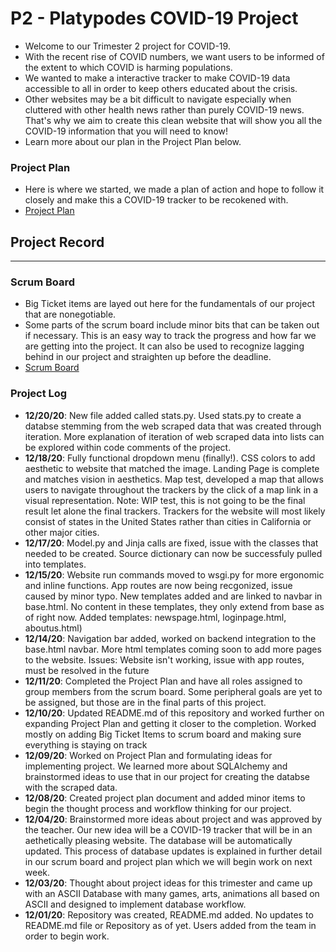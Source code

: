 # P2 - Platypodes COVID-19 Project 
* Welcome to our Trimester 2 project for COVID-19. 
* With the recent rise of COVID numbers, we want users to be informed of the extent to which COVID is harming populations.
* We wanted to make a interactive tracker to make COVID-19 data accessible to all in order to keep others educated about the crisis. 
* Other websites may be a bit difficult to navigate especially when cluttered with other health news rather than purely COVID-19 news. That's why we aim to create this clean website that will show you all the COVID-19 information that you will need to know!
* Learn more about our plan in the Project Plan below.

### Project Plan
* Here is where we started, we made a plan of action and hope to follow it closely and make this a COVID-19 tracker to be recokened with.
* [Project Plan](https://docs.google.com/document/d/1MceTKLU3TJTQg3PkqIcMLYa7U4R2ov4QtojF4i7mKLc/edit)

## Project Record
__________________

### Scrum Board
* Big Ticket items are layed out here for the fundamentals of our project that are nonegotiable.
* Some parts of the scrum board include minor bits that can be taken out if necessary. This is an easy way to track the progress and how far we are getting into the project. It can also be used to recognize lagging behind in our project and straighten up before the deadline.
* [Scrum Board](https://padlet.com/akazi3211/wlmfpjwnbuuf6qsm)

### Project Log
* **12/20/20**: New file added called stats.py. Used stats.py to create a databse stemming from the web scraped data that was created through iteration. More explanation of iteration of web scraped data into lists can be explored within code comments of the project. 
* **12/18/20**: Fully functional dropdown menu (finally!). CSS colors to add aesthetic to website that matched the image. Landing Page is complete and matches vision in aesthetics. Map test, developed a map that allows users to navigate throughout the trackers by the click of a map link in a visual representation.
Note: WIP test, this is not going to be the final result let alone the final trackers. Trackers for the website will most likely consist of states in the United States rather than cities in California or other major cities.
* **12/17/20**: Model.py and Jinja calls are fixed, issue with the classes that needed to be created. Source dictionary can now be successfuly pulled into templates. 
* **12/15/20**: Website run commands moved to wsgi.py for more ergonomic and inline functions. App routes are now being recgonized, issue caused by minor typo. New templates added and are linked to navbar in base.html. No content in these templates, they only extend from base as of right now. Added templates: newspage.html, loginpage.html, aboutus.html)
* **12/14/20**: Navigation bar added, worked on backend integration to the base.html navbar. More html templates coming soon to add more pages to the website. Issues: Website isn't working, issue with app routes, must be resolved in the future
* **12/11/20**: Completed the Project Plan and have all roles assigned to group members from the scrum board. Some peripheral goals are yet to be assigned, but those are in the final parts of this project. 
* **12/10/20**: Updated README.md of this repository and worked further on expanding Project Plan and getting it closer to the completion. Worked mostly on adding Big Ticket Items to scrum board and making sure everything is staying on track
* **12/09/20**: Worked on Project Plan and formulating ideas for implementing project. We learned more about SQLAlchemy and brainstormed ideas to use that in our project for creating the databse with the scraped data.
* **12/08/20**: Created project plan document and added minor items to begin the thought process and workflow thinking for our project.
* **12/04/20**: Brainstormed more ideas about project and was approved by the teacher. Our new idea will be a COVID-19 tracker that will be in an aethetically pleasing website. The database will be automatically updated. This process of database updates is explained in further detail in our scrum board and project plan which we will begin work on next week.
* **12/03/20**: Thought about project ideas for this trimester and came up with an ASCII Database with many games, arts, animations all based on ASCII and designed to implement database workflow.
* **12/01/20**: Repository was created, README.md added. No updates to README.md file or Repository as of yet. Users added from the team in order to begin work.
